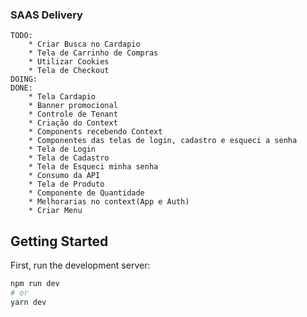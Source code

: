 ### SAAS Delivery

    TODO:
        * Criar Busca no Cardapio
        * Tela de Carrinho de Compras
        * Utilizar Cookies
        * Tela de Checkout
    DOING:
    DONE:
        * Tela Cardapio
        * Banner promocional
        * Controle de Tenant
        * Criação do Context
        * Components recebendo Context
        * Componentes das telas de login, cadastro e esqueci a senha
        * Tela de Login
        * Tela de Cadastro
        * Tela de Esqueci minha senha
        * Consumo da API
        * Tela de Produto
        * Componente de Quantidade
        * Melhorarias no context(App e Auth)
        * Criar Menu

## Getting Started

First, run the development server:

```bash
npm run dev
# or
yarn dev
```